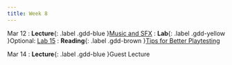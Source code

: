 ```yaml
---
title: Week 8
---
```


Mar 12
: **Lecture**{: .label .gdd-blue }[Music and SFX]
: **Lab**{: .label .gdd-yellow }Optional: [Lab 15]
: **Reading**{: .label .gdd-brown }[Tips for Better Playtesting]

Mar 14
: **Lecture**{: .label .gdd-blue }Guest Lecture

[Music and SFX]: https://docs.google.com/presentation/d/1DGmzUYHUnhnhJv7_Xb0Gg9svCmMSUHAC4m9NeegzziY/edit?usp=sharing
<!-- [Game Feel]: https://docs.google.com/presentation/d/14jehcjl-PZCyLs4iZ-IKcEU90mxyeUy6vH44gR-NJgA/edit?usp=drive_link -->

[Lab 15]: ./../pages/labs/lab15/lab15

[Tips for Better Playtesting]: https://www.gamasutra.com/view/feature/185258/best_practices_five_tips_for_.php?print=1

[Milestone 1: MVP Playtest]: ../pages/projects/project3/project3